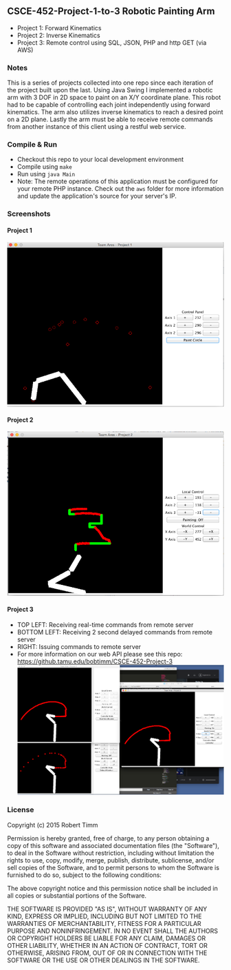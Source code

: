 ## CSCE-452-Project-1-to-3 Robotic Painting Arm
* Project 1: Forward Kinematics
* Project 2: Inverse Kinematics
* Project 3: Remote control using SQL, JSON, PHP and http GET (via AWS)

### Notes
This is a series of projects collected into one repo since each iteration of the project built upon the last. Using Java Swing I implemented a robotic arm with 3 DOF in 2D space to paint on an X/Y coordinate plane. This robot had to be capable of controlling each joint independently using forward kinematics. The arm also utilizes inverse kinematics to reach a desired point on a 2D plane. Lastly the arm must be able to receive remote commands from another instance of this client using a restful web service. 

### Compile & Run
* Checkout this repo to your local development environment
* Compile using `make`
* Run using `java Main`
* Note: The remote operations of this application must be configured for your remote PHP instance. Check out the `aws` folder for more information and update the application's source for your server's IP. 

### Screenshots

#### Project 1
![Painting circles](screenshots/v1/4.png)

#### Project 2
![Lines v. Arcs](screenshots/v2/4.png)

#### Project 3
* TOP LEFT: Receiving real-time commands from remote server
* BOTTOM LEFT: Receiving 2 second delayed commands from remote server
* RIGHT: Issuing commands to remote server
* For more information on our web API please see this repo: https://github.tamu.edu/bobtimm/CSCE-452-Project-3
![Example with working with remote control](screenshots/v3/1.png)

### License
Copyright (c) 2015 Robert Timm

Permission is hereby granted, free of charge, to any person obtaining a copy of this software and associated documentation files (the "Software"), to deal in the Software without restriction, including without limitation the rights to use, copy, modify, merge, publish, distribute, sublicense, and/or sell copies of the Software, and to permit persons to whom the Software is furnished to do so, subject to the following conditions:

The above copyright notice and this permission notice shall be included in all copies or substantial portions of the Software.

THE SOFTWARE IS PROVIDED "AS IS", WITHOUT WARRANTY OF ANY KIND, EXPRESS OR IMPLIED, INCLUDING BUT NOT LIMITED TO THE WARRANTIES OF MERCHANTABILITY, FITNESS FOR A PARTICULAR PURPOSE AND NONINFRINGEMENT. IN NO EVENT SHALL THE AUTHORS OR COPYRIGHT HOLDERS BE LIABLE FOR ANY CLAIM, DAMAGES OR OTHER LIABILITY, WHETHER IN AN ACTION OF CONTRACT, TORT OR OTHERWISE, ARISING FROM, OUT OF OR IN CONNECTION WITH THE SOFTWARE OR THE USE OR OTHER DEALINGS IN THE SOFTWARE.
